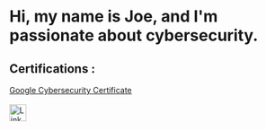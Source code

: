 # Hi, my name is Joe, and I'm passionate about cybersecurity.
## Certifications :
[Google Cybersecurity Certificate](https://www.credly.com/badges/994b9bdc-e9e9-47bf-9fc4-d027c5b29855/public_url) <br>
<br>
<a href="https://www.linkedin.com/in/jozsef-zekany-34306b350" target="_blank">
    <img src="https://cdn.jsdelivr.net/npm/simple-icons@v9/icons/linkedin.svg" alt="LinkedIn" width="30" height="30"/>
</a>

